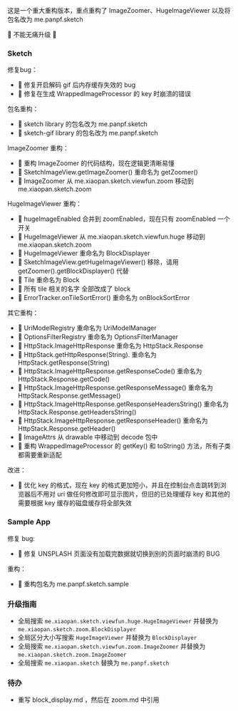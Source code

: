 这是一个重大重构版本，重点重构了 ImageZoomer、HugeImageViewer 以及将包名改为 me.panpf.sketch  

:bug: 不能无痛升级 :bug:

### Sketch

修复bug：
* :bug: 修复开启解码 gif 后内存缓存失效的 bug
* :bug: 修复在生成 WrappedImageProcessor 的 key 时崩溃的错误

包名重构：
* :hammer: sketch library 的包名改为 me.panpf.sketch
* :hammer: sketch-gif library 的包名改为 me.panpf.sketch

ImageZoomer 重构：
* :hammer: 重构 ImageZoomer 的代码结构，现在逻辑更清晰易懂
* :hammer: SketchImageView.getImageZoomer() 重命名为 getZoomer()
* :hammer: ImageZoomer 从 me.xiaopan.sketch.viewfun.zoom 移动到 me.xiaopan.sketch.zoom

HugeImageViewer 重构：
* :hammer: hugeImageEnabled 合并到 zoomEnabled，现在只有 zoomEnabled 一个开关
* :hammer: HugeImageViewer 从 me.xiaopan.sketch.viewfun.huge 移动到 me.xiaopan.sketch.zoom
* :hammer: HugeImageViewer 重命名为 BlockDisplayer
* :hammer: SketchImageView.getHugeImageViewer() 移除，请用 getZoomer().getBlockDisplayer() 代替
* :hammer: Tile 重命名为 Block
* :hammer: 所有 tile 相关的名字 全部改成了 block
* :hammer: ErrorTracker.onTileSortError() 重命名为 onBlockSortError

其它重构：
* :hammer: UriModelRegistry 重命名为 UriModelManager
* :hammer: OptionsFilterRegistry 重命名为 OptionsFilterManager
* :hammer: HttpStack.ImageHttpResponse 重命名为 HttpStack.Response
* :hammer: HttpStack.getHttpResponse(String). 重命名为 HttpStack.getResponse(String)
* :hammer: HttpStack.ImageHttpResponse.getResponseCode() 重命名为 HttpStack.Response.getCode()
* :hammer: HttpStack.ImageHttpResponse.getResponseMessage() 重命名为 HttpStack.Response.getMessage()
* :hammer: HttpStack.ImageHttpResponse.getResponseHeadersString() 重命名为 HttpStack.Response.getHeadersString()
* :hammer: HttpStack.ImageHttpResponse.getResponseHeader() 重命名为 HttpStack.Response.getHeader()
* :hammer: ImageAttrs 从 drawable 中移动到 decode 包中
* :hammer: 重构 WrappedImageProcessor 的 getKey() 和 toString() 方法，所有子类都需要重新适配

改进：
* :art: 优化 key 的格式，现在 key 的格式更加短小，并且在控制台点击跳转到浏览器后不用对 uri 做任何修改即可显示图片，但旧的已处理缓存 key 和其他的需要根据 key 缓存的磁盘缓存将全部失效

### Sample App

修复 bug:
* :bug: 修复 UNSPLASH 页面没有加载完数据就切换到别的页面时崩溃的 BUG

重构：
* :hammer: 重构包名为 me.panpf.sketch.sample


### 升级指南

* 全局搜索 `me.xiaopan.sketch.viewfun.huge.HugeImageViewer` 并替换为 `me.xiaopan.sketch.zoom.BlockDisplayer`
* 全局区分大小写搜索 `HugeImageViewer` 并替换为 `BlockDisplayer`
* 全局搜索 `me.xiaopan.sketch.viewfun.zoom.ImageZoomer` 并替换为 `me.xiaopan.sketch.zoom.ImageZoomer`
* 全局搜索 `me.xiaopan.sketch` 替换为 `me.panpf.sketch`

### 待办
* 重写 block_display.md ，然后在 zoom.md 中引用

